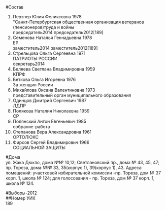 #Состав  
1. Певзнер Юлия Феликсовна 1978  
    "Санкт-Петербургская общественная организация ветеранов (пенсионеров)труда и войны  
    председатель2014 председатель2012[189]  
2. Семенова Наталья Геннадьевна 1978  
    ЕР  
    заместитель2014 заместитель2012[189]  
3. Стрельцова Ольга Сергеевна 1971  
    ПАТРИОТЫ РОССИИ  
    секретарь2014  
4. Беляева Светлана Владимировна 1959  
    КПРФ  
5. Беткова Ольга Игоревна 1976  
    За женщин России  
6. Михайлова Оксана Валентиновна 1973  
    представительный орган муниципального образования  
7. Одинцов Дмитрий Сергеевич 1987  
    ЛДПР  
8. Полякова Наталия Николаевна 1959  
    СР  
9. Полянский Антон Евгеньевич 1985  
    собрание-работа  
10. Степанова Вера Александровна 1961  
    ОРТОЛЮКС  
11. Фирсов Сергей Владимирович 1966  
    СОЦИАЛЬНОЙ ЗАЩИТЫ  

#Дома  
ул. Жака Дюкло, дома №№ 10,12; Светлановский пр., дома № 43, 45, 47; пр. Тореза, дома №№ 33, 35(корпус 1), 39(корпус 1), 43. Адреса помещений: участковой избирательной комиссии -пр. Тореза, дом № 37 корп. 1, школа № 124; для голосования - пр. Тореза, дом № 37 корп. 1, школа № 124.  
  
#Выборы-2012  
##Номер УИК  
189  

